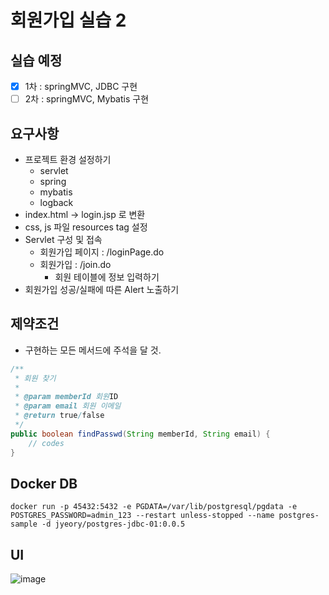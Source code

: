 # 회원가입 실습 2

## 실습 예정

- [x] 1차 : springMVC, JDBC 구현
- [ ] 2차 : springMVC, Mybatis 구현

## 요구사항
- 프로젝트 환경 설정하기
	- servlet
	- spring
	- mybatis
	- logback
- index.html -> login.jsp 로 변환
- css, js 파일 resources tag 설정
- Servlet 구성 및 접속
	- 회원가입 페이지 : /loginPage.do
	- 회원가입 : /join.do
		- 회원 테이블에 정보 입력하기
- 회원가입 성공/실패에 따른 Alert 노출하기

## 제약조건
- 구현하는 모든 메서드에 주석을 달 것.

```java
/**
 * 회원 찾기
 * 
 * @param memberId 회원ID
 * @param email 회원 이메일
 * @return true/false
 */
public boolean findPasswd(String memberId, String email) {
    // codes
}
```

## Docker DB
```
docker run -p 45432:5432 -e PGDATA=/var/lib/postgresql/pgdata -e POSTGRES_PASSWORD=admin_123 --restart unless-stopped --name postgres-sample -d jyeory/postgres-jdbc-01:0.0.5
```

## UI
![image](https://github.com/InitTester/110_Join_03/assets/143479869/3598fb2f-cbe4-4ed8-a862-90b3462ca49f)
